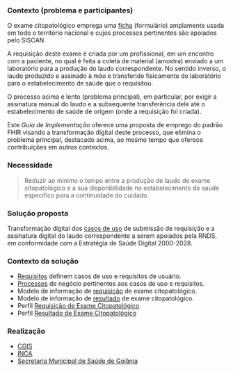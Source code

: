 ### Contexto (problema e participantes)

O exame citopatológico emprega uma [ficha](./requisicao-exame-citopatologico.pdf) (formulário) amplamente usada em todo o território nacional e cujos processos pertinentes são apoiados pelo SISCAN.

A requisição deste exame é criada por um profissional, em um encontro com a paciente,
no qual é feita a coleta de material (amostra) enviado a um laboratório
para a produção do laudo correspondente. No sentido inverso, o laudo produzido e assinado à mão
e transferido fisicamente do laboratório para o estabelecimento de saúde que o requisitou.

O processo acima é lento (problema principal), em particular, por exigir a assinatura manual do laudo e a subsequente transferência dele até o estabelecimento de saúde de
origem (onde a requisição foi criada).

Este _Guia de Implementação_ oferece uma proposta de emprego do padrão FHIR visando a
transformação digital deste processo, que elimina o problema principal, destacado acima,
ao mesmo tempo que oferece contribuições em outros contextos.

### Necessidade

> Reduzir ao mínimo o tempo entre a produção de laudo de exame citopatológico e a sua
> disponibilidade no estabelecimento de saúde específico para a continuidade do cuidado.

### Solução proposta

Transformação digital dos <a href="requisitos.html">casos de uso</a> de submissão de requisição e
a assinatura digital do laudo correspondente a serem apoiados pela RNDS,
em conformidade com a Estratégia de Saúde Digital 2000-2028.

### Contexto da solução

- <a href="requisitos.html">Requisitos</a> definem casos de uso e requisitos de usuário.
- <a href="processos.html">Processos</a> de negócio pertinentes aos casos de uso e requisitos.
- Modelo de informação de <a href="requisicao.html">requisição</a> de exame citopatológico.
- Modelo de informação de <a href="resultado.html">resultado</a> de exame citopatológico.
- Perfil [Requisição de Exame Citopatológico](StructureDefinition-BRRequisicaoExameCitopatologico.html)
- Perfil [Resultado de Exame Citopatológico](StructureDefinition-BRResultadoExameCitopatologico.html)

### Realização

- [CGIS](https://cgis.ufg.br/)
- [INCA](https://www.inca.gov.br/)
- [Secretaria Municipal de Saúde de Goiânia](https://saude.goiania.go.gov.br/)

